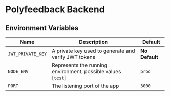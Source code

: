 # Polyfeedback Backend

## Environment Variables

| Name              | Description                                                  | Default        |
|-------------------|--------------------------------------------------------------|----------------|
| `JWT_PRIVATE_KEY` | A private key used to generate and verify JWT tokens         | **No Default** |
| `NODE_ENV`        | Represents the running environment, possible values [`test`] | `prod`         |
| `PORT`            | The listening port of the app                                | `3000`         |

